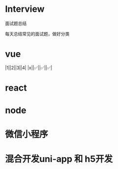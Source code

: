 # Interview
面试题总结

每天总结常见的面试题，做好分类

# vue
|1||2||3||4|
|x||✅||✅||✅|




# react







# node






# 微信小程序








# 混合开发uni-app 和 h5开发

